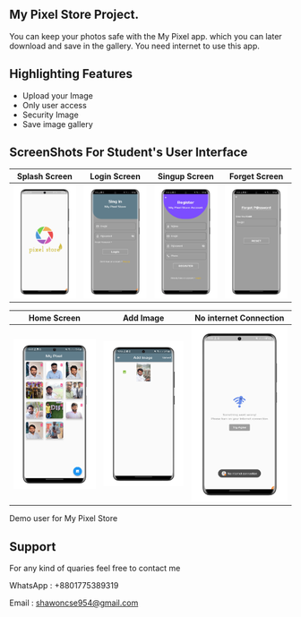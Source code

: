 ## My Pixel Store Project.

You can keep your photos safe with the My Pixel app. which you can later download and save in the gallery. You need internet to use this app.

## Highlighting Features

* Upload your Image
* Only user access
* Security Image
* Save image gallery



## ScreenShots For Student's User Interface
[splash]: https://github.com/Shawon954/pixel_house/blob/ready/assets/screenshort/splashscreen.PNG
[nointernet]: https://github.com/Shawon954/pixel_house/blob/ready/assets/screenshort/no%20internet.PNG
[loginpage]: https://github.com/Shawon954/pixel_house/blob/ready/assets/screenshort/loging.PNG
[singup]: https://github.com/Shawon954/pixel_house/blob/ready/assets/screenshort/singup.PNG
[forget]: https://github.com/Shawon954/pixel_house/blob/ready/assets/screenshort/forget.PNG
[homepage]: https://github.com/Shawon954/pixel_house/blob/ready/assets/screenshort/homepage.PNG
[addimage]: https://github.com/Shawon954/pixel_house/blob/ready/assets/screenshort/add%20image.PNG
[nointernetconnection]:https://github.com/Shawon954/pixel_house/blob/ready/assets/screenshort/no%20internet.PNG




|    Splash Screen   |    Login Screen    |    Singup Screen    |    Forget Screen    |
| :-------------: | :-------------: | :-------------: | :-------------: |
|![alt text][splash]|![alt text][loginpage]|![alt text][singup]|![alt text][forget]|

|   Home    Screen   |     Add Image    |  No internet Connection    | 
| :-------------: | :-------------: | :-------------: | 
|![alt text][homepage]|![alt text][addimage]|![alt text][nointernetconnection]|










Demo user for My Pixel Store

## Support
For any kind of quaries feel free to contact me

WhatsApp : +8801775389319
  
Email : shawoncse954@gmail.com

